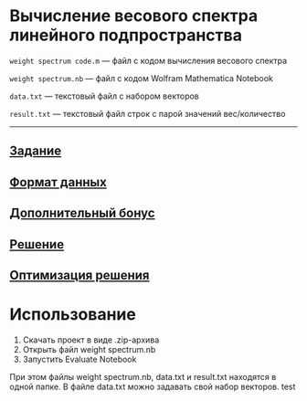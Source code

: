 
# Вычисление весового спектра линейного подпространства

`weight spectrum code.m` —  файл с кодом вычисления весового спектра

`weight spectrum.nb` —  файл с кодом Wolfram Mathematica Notebook

`data.txt` —  текстовый файл с набором векторов

`result.txt` —  текстовый файл строк с парой значений вес/количество
___

## [Задание](https://github.com/romantitovmephi/WeightSpectrum/blob/main/documentation/requirements.png)

## [Формат данных](https://github.com/romantitovmephi/WeightSpectrum/blob/main/documentation/in:out.md)

## [Дополнительный бонус](https://github.com/romantitovmephi/WeightSpectrum/blob/main/documentation/bonus.png)

## [Решение](https://github.com/romantitovmephi/WeightSpectrum/blob/main/documentation/solution.md)

## [Оптимизация решения](https://github.com/romantitovmephi/WeightSpectrum/blob/main/documentation/optimization.md)

# Использование
1) Скачать проект в виде .zip-архива
2) Открыть файл weight spectrum.nb
3) Запустить Evaluate Notebook

При этом файлы weight spectrum.nb, data.txt и result.txt находятся в одной папке. В файле data.txt можно задавать свой набор векторов. test
